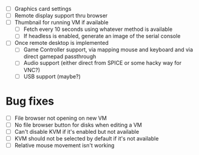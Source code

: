 - [ ] Graphics card settings 
- [ ] Remote display support thru browser
- [ ] Thumbnail for running VM if available
    - [ ] Fetch every 10 seconds using whatever method is available
    - [ ] If headless is enabled, generate an image of the serial console
- [ ] Once remote desktop is implemented
    - [ ] Game Controller support, via mapping mouse and keyboard and via direct gamepad passthrough
    - [ ] Audio support (either direct from SPICE or some hacky way for VNC?)
    - [ ] USB support (maybe?)

# Bug fixes
- [ ] File browser not opening on new VM
- [ ] No file browser button for disks when editing a VM
- [ ] Can't disable KVM if it's enabled but not available
- [ ] KVM should not be selected by default if it's not available
- [ ] Relative mouse movement isn't working
